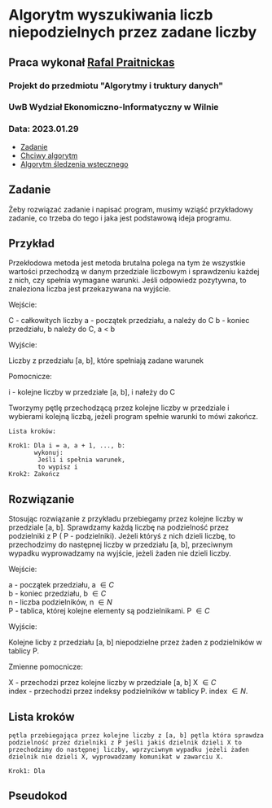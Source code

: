 # Algorytm wyszukiwania liczb niepodzielnych przez zadane liczby

## Praca wykonał [Rafal Praitnickas](https://github.com/Praitnickas-Rafal/)

### Projekt do przedmiotu "Algorytmy i truktury danych"
### UwB Wydział Ekonomiczno-Informatyczny w Wilnie

### Data: 2023.01.29

- [Zadanie](#zadanie)
- [Chciwy algorytm](#chciwy)
- [Algorytm śledzenia wstecznego](#algorytm)

## Zadanie

Żeby rozwiązać zadanie i napisać program, musimy wziąść przykładowy zadanie, co trzeba do tego i jaka jest podstawową ideja programu.

## Przykład

Przekłodowa metoda jest metoda brutalna polega na tym że wszystkie wartości przechodzą w danym przedziale liczbowym i sprawdzeniu każdej z nich, czy spełnia wymagane warunki. Jeśli odpowiedz pozytywna, to znaleziona liczba jest przekazywana na wyjście.

Wejście: 

C - całkowitych liczby
a - początek przedziału, a należy do C
b - koniec przedziału, b należy do C, a < b

Wyjście:

Liczby z przedziału [a, b], które spełniają zadane warunek

Pomocnicze:

i - kolejne liczby w przedziałe [a, b], i nałeży do C

Tworzymy pętlę przechodzącą przez kolejne liczby w przedziale i wybierami kolejną liczbą, jeżeli program spełnie warunki to mówi zakończ.
```
Lista kroków:

Krok1: Dla i = a, a + 1, ..., b:
       wykonuj:
        Jeśli i spełnia warunek,
        to wypisz i
Krok2: Zakończ
```
## Rozwiązanie

Stosując rozwiązanie z przykładu przebiegamy przez kolejne liczby w przedziale [a, b]. Sprawdzamy każdą liczbę na podzielność przez podzielniki z P ( P - podzielniki). Jeżeli któryś z nich dzieli liczbę, to przechodzimy do następnej liczby w przedziału [a, b], przeciwnym wypadku wyprowadzamy na wyjście, jeżeli żaden nie dzieli liczby.

Wejście: 

a - początek przedziału, a $\in C$  
b - koniec przedziału, b $\in C$  
n - liczba podzielników, n $\in N$  
P - tablica, której kolejne elementy są podzielnikami. P $\in C$

Wyjście:

Kolejne licby z przedziału [a, b] niepodzielne przez żaden z podzielników w tablicy P. 

Zmienne pomocnicze:  

X - przechodzi przez kolejne liczby w przedziale [a, b] X $\in C$   
index - przechodzi przez indeksy podzielników w tablicy P. index $\in N$.

## Lista kroków
```
pętla przebiegająca przez kolejne liczby z [a, b] pętla która sprawdza podzielność przez dzielniki z P jeśli jakiś dzielnik dzieli X to przechodzimy do następnej liczby, wprzyciwnym wypadku jeżeli żaden dzielnik nie dzieli X, wyprowadzamy komunikat w zawarciu X. 
```
```
Krok1: Dla
```

## Pseudokod


